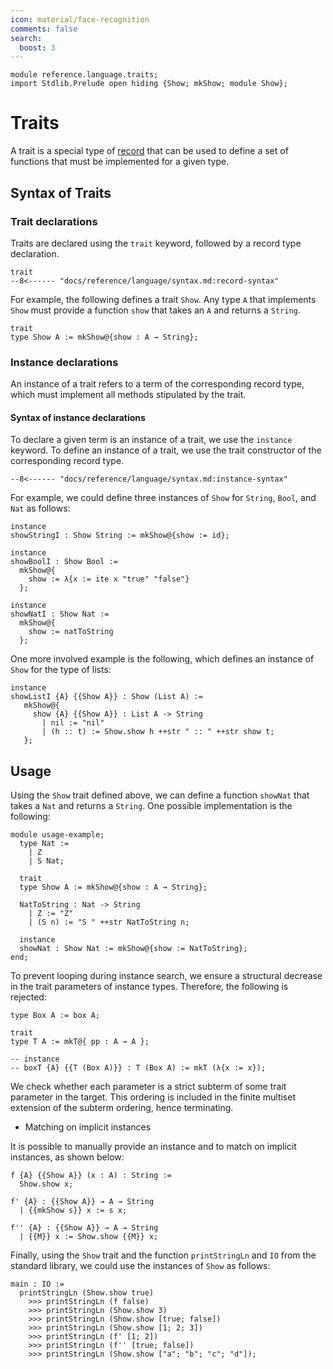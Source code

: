 ```yaml
---
icon: material/face-recognition
comments: false
search:
  boost: 3
---
```


```juvix hide
module reference.language.traits;
import Stdlib.Prelude open hiding {Show; mkShow; module Show};
```

# Traits

A trait is a special type of [record](./records.juvix.md) that can be used to define a
set of functions that must be implemented for a given type.

## Syntax of Traits

### Trait declarations

Traits are declared
using the `trait` keyword, followed by a record type declaration.

```text
trait
--8<------ "docs/reference/language/syntax.md:record-syntax"
```

For example, the following defines a trait `Show`. Any type `A` that implements
`Show` must provide a function `show` that takes an `A` and returns a `String`.

```juvix
trait
type Show A := mkShow@{show : A → String};
```

### Instance declarations

An instance of a trait refers to a term of the corresponding record type, which
must implement all methods stipulated by the trait.

#### Syntax of instance declarations

To declare a given term is an instance of a trait, we use the `instance`
keyword. To define an instance of a trait, we use the trait constructor of the
corresponding record type.

```text
--8<------ "docs/reference/language/syntax.md:instance-syntax"
```

For example, we could define three instances of `Show` for `String`, `Bool`, and
`Nat` as follows:

```juvix
instance
showStringI : Show String := mkShow@{show := id};

instance
showBoolI : Show Bool :=
  mkShow@{
    show := λ{x := ite x "true" "false"}
  };

instance
showNatI : Show Nat :=
  mkShow@{
    show := natToString
  };
```

One more involved example is the following, which defines an instance of `Show`
for the type of lists:

```juvix
instance
showListI {A} {{Show A}} : Show (List A) :=
   mkShow@{
     show {A} {{Show A}} : List A -> String
       | nil := "nil"
       | (h :: t) := Show.show h ++str " :: " ++str show t;
   };
```

## Usage

Using the `Show` trait defined above, we can define a function `showNat` that
takes a `Nat` and returns a `String`. One possible implementation is the
following:

```juvix extract-module-statements
module usage-example;
  type Nat :=
    | Z
    | S Nat;

  trait
  type Show A := mkShow@{show : A → String};

  NatToString : Nat -> String
    | Z := "Z"
    | (S n) := "S " ++str NatToString n;

  instance
  showNat : Show Nat := mkShow@{show := NatToString};
end;
```

To prevent looping during instance search, we ensure a structural decrease in
the trait parameters of instance types. Therefore, the following is rejected:

```juvix
type Box A := box A;

trait
type T A := mkT@{ pp : A → A };

-- instance
-- boxT {A} {{T (Box A)}} : T (Box A) := mkT (λ{x := x});
```

We check whether each parameter is a strict subterm of some trait parameter in
the target. This ordering is included in the finite multiset extension of the
subterm ordering, hence terminating.

- Matching on implicit instances

It is possible to manually provide an instance and to match on implicit
instances, as shown below:

```juvix
f {A} {{Show A}} (x : A) : String :=
  Show.show x;

f' {A} : {{Show A}} → A → String
  | {{mkShow s}} x := s x;

f'' {A} : {{Show A}} → A → String
  | {{M}} x := Show.show {{M}} x;
```

Finally, using the `Show` trait and the function `printStringLn` and `IO` from
the standard library, we could use the instances of `Show` as follows:

```juvix
main : IO :=
  printStringLn (Show.show true)
    >>> printStringLn (f false)
    >>> printStringLn (Show.show 3)
    >>> printStringLn (Show.show [true; false])
    >>> printStringLn (Show.show [1; 2; 3])
    >>> printStringLn (f' [1; 2])
    >>> printStringLn (f'' [true; false])
    >>> printStringLn (Show.show ["a"; "b"; "c"; "d"]);
```

